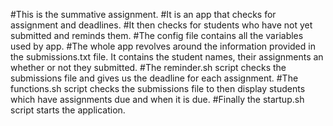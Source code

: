 #This is the summative assignment.
#It is an app that checks for assignment and deadlines.
#It then checks for students who have not yet submitted and reminds them.
#The config file contains all the variables used by app.
#The whole app revolves around the information provided in the submissions.txt file. It contains the student names, their assignments an whether or not they submitted. 
#The reminder.sh script checks the submissions file and gives us the deadline for each assignment.
#The functions.sh script checks the submissions file to then display students which have assignments due and when it is due.
#Finally the startup.sh script starts the application.

